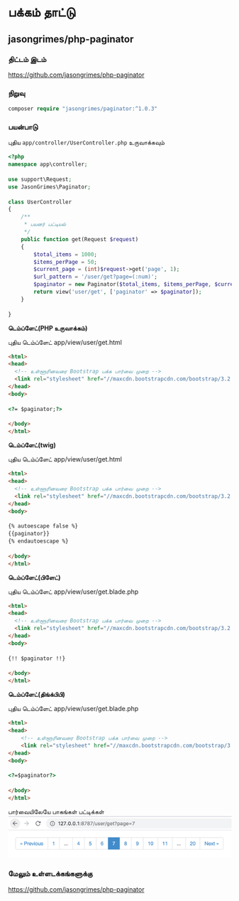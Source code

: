 # பக்கம் தாட்டு

## jasongrimes/php-paginator

### திட்டம் இடம்

https://github.com/jasongrimes/php-paginator

### நிறுவு

```php
composer require "jasongrimes/paginator:^1.0.3"
```

### பயன்பாடு

புதிய `app/controller/UserController.php` உருவாக்கவும்
```php
<?php
namespace app\controller;

use support\Request;
use JasonGrimes\Paginator;

class UserController
{
    /**
     * பயனர் பட்டியல்
     */
    public function get(Request $request)
    {
        $total_items = 1000;
        $items_perPage = 50;
        $current_page = (int)$request->get('page', 1);
        $url_pattern = '/user/get?page=(:num)';
        $paginator = new Paginator($total_items, $items_perPage, $current_page, $url_pattern);
        return view('user/get', ['paginator' => $paginator]);
    }
    
}
```
**டெம்ப்ளேட்(PHP உருவாக்கம்)**

புதிய டெம்ப்ளேட் app/view/user/get.html
```html
<html>
<head>
  <!-- உள்ளூரினவரை Bootstrap பக்க பார்வை முறை -->
  <link rel="stylesheet" href="//maxcdn.bootstrapcdn.com/bootstrap/3.2.0/css/bootstrap.min.css">
</head>
<body>

<?= $paginator;?>

</body>
</html>
```

**டெம்ப்ளேட்(twig)**

புதிய டெம்ப்ளேட் app/view/user/get.html
```html
<html>
<head>
  <!-- உள்ளூரினவரை Bootstrap பக்க பார்வை முறை -->
  <link rel="stylesheet" href="//maxcdn.bootstrapcdn.com/bootstrap/3.2.0/css/bootstrap.min.css">
</head>
<body>

{% autoescape false %}
{{paginator}}
{% endautoescape %}

</body>
</html>
```

**டெம்ப்ளேட்(பிளேட்)**

புதிய டெம்ப்ளேட் app/view/user/get.blade.php
```html
<html>
<head>
  <!-- உள்ளூரினவரை Bootstrap பக்க பார்வை முறை -->
  <link rel="stylesheet" href="//maxcdn.bootstrapcdn.com/bootstrap/3.2.0/css/bootstrap.min.css">
</head>
<body>

{!! $paginator !!}

</body>
</html>
```

**டெம்ப்ளேட்(திங்க்பிபி)**

புதிய டெம்ப்ளேட் app/view/user/get.blade.php
```html
<html>
<head>
    <!-- உள்ளூரினவரை Bootstrap பக்க பார்வை முறை -->
    <link rel="stylesheet" href="//maxcdn.bootstrapcdn.com/bootstrap/3.2.0/css/bootstrap.min.css">
</head>
<body>

<?=$paginator?>

</body>
</html>
```

பார்வையிலேயே பாகங்கள் பட்டிக்கள்![](../../assets/img/paginator.png)

### மேலும் உள்ளடக்கங்களுக்கு

https://github.com/jasongrimes/php-paginator
